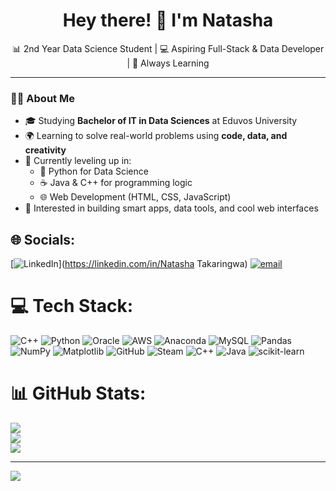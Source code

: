 <h1 align="center">Hey there! 👋 I'm Natasha </h1>
<p align="center">
  📊 2nd Year Data Science Student | 💻 Aspiring Full-Stack & Data Developer | 🚀 Always Learning
</p>

---

### 🙋‍♂️ About Me

- 🎓 Studying **Bachelor of IT in Data Sciences** at Eduvos University
- 🌍 Learning to solve real-world problems using **code, data, and creativity**
- 🧠 Currently leveling up in:
  - 🐍 Python for Data Science
  - ☕ Java & C++ for programming logic
  - 🌐 Web Development (HTML, CSS, JavaScript)
- 🧩 Interested in building smart apps, data tools, and cool web interfaces



## 🌐 Socials:
[![LinkedIn](https://img.shields.io/badge/LinkedIn-%230077B5.svg?logo=linkedin&logoColor=white)](https://linkedin.com/in/Natasha Takaringwa) [![email](https://img.shields.io/badge/Email-D14836?logo=gmail&logoColor=white)](mailto:takaringwanatasha@gmail.com) 

# 💻 Tech Stack:
![C++](https://img.shields.io/badge/c++-%2300599C.svg?style=for-the-badge&logo=c%2B%2B&logoColor=white) ![Python](https://img.shields.io/badge/python-3670A0?style=for-the-badge&logo=python&logoColor=ffdd54) ![Oracle](https://img.shields.io/badge/Oracle-F80000?style=for-the-badge&logo=oracle&logoColor=white) ![AWS](https://img.shields.io/badge/AWS-%23FF9900.svg?style=for-the-badge&logo=amazon-aws&logoColor=white) ![Anaconda](https://img.shields.io/badge/Anaconda-%2344A833.svg?style=for-the-badge&logo=anaconda&logoColor=white) ![MySQL](https://img.shields.io/badge/mysql-4479A1.svg?style=for-the-badge&logo=mysql&logoColor=white) ![Pandas](https://img.shields.io/badge/pandas-%23150458.svg?style=for-the-badge&logo=pandas&logoColor=white) ![NumPy](https://img.shields.io/badge/numpy-%23013243.svg?style=for-the-badge&logo=numpy&logoColor=white) ![Matplotlib](https://img.shields.io/badge/Matplotlib-%23ffffff.svg?style=for-the-badge&logo=Matplotlib&logoColor=black) ![GitHub](https://img.shields.io/badge/github-%23121011.svg?style=for-the-badge&logo=github&logoColor=white) ![Steam](https://img.shields.io/badge/steam-%23000000.svg?style=for-the-badge&logo=steam&logoColor=white) ![C++](https://img.shields.io/badge/c++-%2300599C.svg?style=for-the-badge&logo=c%2B%2B&logoColor=white) ![Java](https://img.shields.io/badge/java-%23ED8B00.svg?style=for-the-badge&logo=openjdk&logoColor=white) ![scikit-learn](https://img.shields.io/badge/scikit--learn-%23F7931E.svg?style=for-the-badge&logo=scikit-learn&logoColor=white)
# 📊 GitHub Stats:
![](https://github-readme-stats.vercel.app/api?username=Tasha-Takar&theme=tokyonight&hide_border=false&include_all_commits=false&count_private=false)<br/>
![](https://nirzak-streak-stats.vercel.app/?user=Tasha-Takar&theme=tokyonight&hide_border=false)<br/>
![](https://github-readme-stats.vercel.app/api/top-langs/?username=Tasha-Takar&theme=tokyonight&hide_border=false&include_all_commits=false&count_private=false&layout=compact)

---
[![](https://visitcount.itsvg.in/api?id=Tasha-Takar&icon=0&color=12)](https://visitcount.itsvg.in)

